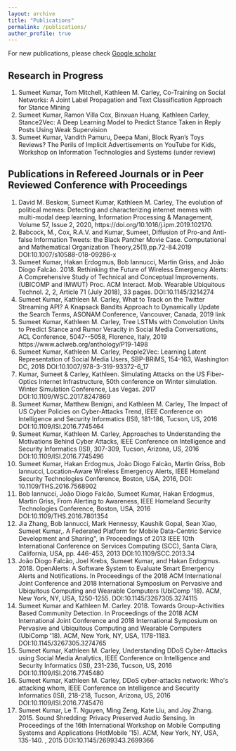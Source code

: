 ```yaml
---
layout: archive
title: "Publications"
permalink: /publications/
author_profile: true
---
```


For new publications, please check  <a href="https://scholar.google.com/citations?user=5Qc6lfYAAAAJ">Google scholar</a>

## Research in Progress

<ol>
<li> Sumeet Kumar, Tom Mitchell, Kathleen M. Carley, Co-Training on Social Networks: A Joint Label Propagation and Text Classification Approach for Stance Mining </li>
<li>  Sumeet Kumar, Ramon Villa Cox, Binxuan Huang, Kathleen Carley,  Stance2Vec: A Deep Learning Model to Predict Stance Taken in Reply Posts Using Weak Supervision </li>
<li>  Sumeet Kumar, Vandith Pamuru, Deepa Mani, Block Ryan’s Toys Reviews? The Perils of Implicit Advertisements on YouTube for Kids,  Workshop on Information Technologies and Systems (under review) </li>
</ol>

## Publications in  Refereed Journals or in Peer Reviewed Conference with Proceedings
<ol>
<li> David M. Beskow, Sumeet Kumar, Kathleen M. Carley, The evolution of political memes: Detecting and characterizing internet memes with multi-modal deep learning, Information Processing & Management, Volume 57, Issue 2, 2020, https://doi.org/10.1016/j.ipm.2019.102170.</li>
<li> Babcock, M., Cox, R.A.V. and Kumar, Sumeet, Diffusion of Pro-and Anti-false Information Tweets: the Black Panther Movie Case. Computational and Mathematical Organization Theory,25(1),pp.72-84.2019 DOI:10.1007/s10588-018-09286-x </li>
<li> Sumeet Kumar, Hakan Erdogmus, Bob Iannucci, Martin Griss, and João Diogo Falcão. 2018. Rethinking the Future of Wireless Emergency Alerts: A Comprehensive Study of Technical and Conceptual Improvements. (UBICOMP and IMWUT) Proc. ACM Interact. Mob. Wearable Ubiquitous Technol. 2, 2, Article 71 (July 2018), 33 pages. DOI:10.1145/3214274 </li>
<li> Sumeet Kumar, Kathleen M. Carley, What to Track on the Twitter Streaming API? A Knapsack Bandits Approach to Dynamically Update the Search Terms,  ASONAM Conference, Vancouver, Canada, 2019 link </li>
<li> Sumeet Kumar, Kathleen M. Carley, Tree LSTMs with Convolution Units to Predict Stance and Rumor Veracity in Social Media Conversations, ACL Conference, 5047--5058, Florence, Italy, 2019 https://www.aclweb.org/anthology/P19-1498 </li>
<li> Sumeet Kumar, Kathleen M. Carley, People2Vec: Learning Latent Representation of Social Media Users, SBP-BRiMS, 154-163, Washington DC, 2018 DOI:10.1007/978-3-319-93372-6_17</li>
<li> Kumar, Sumeet & Carley, Kathleen. Simulating Attacks on the US Fiber-Optics Internet Infrastructure, 50th conference on Winter simulation. Winter Simulation Conference, Las Vegas. 2017 DOI:10.1109/WSC.2017.8247869 </li>
<li> Sumeet Kumar, Matthew Benigni, and Kathleen M. Carley, The Impact of US Cyber Policies on Cyber-Attacks Trend, IEEE Conference on Intelligence and Security Informatics (ISI), 181-186, Tucson, US, 2016 DOI:10.1109/ISI.2016.7745464 </li>
<li> Sumeet Kumar, Kathleen M. Carley, Approaches to Understanding the Motivations Behind Cyber Attacks, IEEE Conference on Intelligence and Security Informatics (ISI), 307-309, Tucson, Arizona, US, 2016 DOI:10.1109/ISI.2016.7745496 </li>
<li> Sumeet Kumar, Hakan Erdogmus, João Diogo Falcão, Martin Griss, Bob Iannucci, Location-Aware Wireless Emergency Alerts, IEEE Homeland Security Technologies Conference, Boston, USA, 2016, DOI: 10.1109/THS.2016.7568902 </li>
<li> Bob Iannucci, João Diogo Falcão, Sumeet Kumar, Hakan Erdogmus, Martin Griss, From Alerting to Awareness, IEEE  Homeland Security Technologies Conference, Boston, USA, 2016 DOI:10.1109/THS.2016.7801354 </li>
<li> Jia Zhang, Bob Iannucci, Mark Hennessy, Kaushik Gopal, Sean Xiao, Sumeet Kumar,. A Federated Platform for Mobile Data-Centric Service Development and Sharing", in Proceedings of 2013 IEEE 10th International Conference on Services Computing (SCC), Santa Clara, California, USA, pp. 446-453, 2013 DOI:10.1109/SCC.2013.34 </li>
<li> João Diogo Falcão, Joel Krebs, Sumeet Kumar, and Hakan Erdogmus. 2018. OpenAlerts: A Software System to Evaluate Smart Emergency Alerts and Notifications. In Proceedings of the 2018 ACM International Joint Conference and 2018 International Symposium on Pervasive and Ubiquitous Computing and Wearable Computers (UbiComp '18). ACM, New York, NY, USA, 1250-1255. DOI:10.1145/3267305.3274115 </li>
<li> Sumeet Kumar and Kathleen M. Carley. 2018. Towards Group-Activities Based Community Detection. In Proceedings of the 2018 ACM International Joint Conference and 2018 International Symposium on Pervasive and Ubiquitous Computing and Wearable Computers (UbiComp '18). ACM, New York, NY, USA, 1178-1183. DOI:10.1145/3267305.3274765 </li>
<li> Sumeet Kumar, Kathleen M. Carley, Understanding DDoS Cyber-Attacks using Social Media Analytics,   IEEE Conference on Intelligence and Security Informatics (ISI), 231-236, Tucson, US, 2016 DOI:10.1109/ISI.2016.7745480 </li>
<li> Sumeet Kumar, Kathleen M. Carley, DDoS cyber-attacks network: Who's attacking whom,  IEEE Conference on Intelligence and Security Informatics (ISI), 218-218, Tucson, Arizona, US, 2016 DOI:10.1109/ISI.2016.7745476 </li>
<li> Sumeet Kumar, Le T. Nguyen, Ming Zeng, Kate Liu, and Joy Zhang. 2015. Sound Shredding: Privacy Preserved Audio Sensing. In Proceedings of the 16th International Workshop on Mobile Computing Systems and Applications (HotMobile '15). ACM, New York, NY, USA, 135-140. , 2015 DOI:10.1145/2699343.2699366 </li>
</ol>